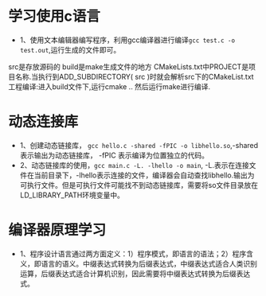 # 学习使用c语言
- 1、使用文本编辑器编写程序，利用gcc编译器进行编译`gcc test.c -o test.out`,运行生成的文件即可。


src是存放源码的
build是make生成文件的地方
CMakeLists.txt中PROJECT是项目名称.当执行到ADD_SUBDIRECTORY( src )时就会解析src下的CMakeList.txt
工程编译:进入build文件下,运行cmake .. 然后运行make进行编译.

# 动态连接库
- 1、创建动态链接库， `gcc hello.c -shared -fPIC -o libhello.so`,-shared表示输出为动态链接库， -fPIC 表示编译为位置独立的代码。
- 2、动态链接库的使用，`gcc main.c -L. -lhello -o main`, -L.表示在连接文件在当前目录下，-lhello表示连接的文件，编译器会自动查找libhello.输出为可执行文件。但是可执行文件可能找不到动态链接库，需要将so文件目录放在LD_LIBRARY_PATH环境变量中。

# 编译器原理学习
- 1、程序设计语言通过两方面定义：1）程序模式，即语言的语法；2）程序含义，即语言的语义。中缀表达式转换为后缀表达式，中缀表达式适合人类识别运算，后缀表达式适合计算机识别，因此需要将中缀表达式转换为后缀表达式。
